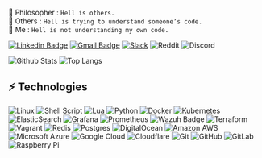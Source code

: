 🧔 Philosopher : `Hell is others.` <br/>
🤷 Others : `Hell is trying to understand someone’s code.` <br/>
🙇 Me : `Hell is not understanding my own code.` <br/>

[![Linkedin Badge](https://img.shields.io/badge/-LinkedIn-blue?style=flat-square&logo=Linkedin&logoColor=white&link=https://www.linkedin.com/in/pacome-kemkeu/)](https://www.linkedin.com/in/pacome-kemkeu/)
[![Gmail Badge](https://img.shields.io/badge/-Gmail-c14438?style=flat-square&logo=Gmail&logoColor=white&link=mailto:kemkeut@gmail.com)](mailto:kemkeut@gmail.com)
[![Slack](https://img.shields.io/badge/Slack-4A154B?style=flat-square&logo=slack&logoColor=white&link=https://www.linkedin.com/in/pacome-kemkeu/)](https://www.wazuh.slack.com)
![Reddit](https://img.shields.io/badge/Reddit-FF4500?style=flat-square&logo=reddit&logoColor=white)
![Discord](https://img.shields.io/badge/Discord-%235865F2.svg?style=flat-square&logo=discord&logoColor=white)

![Github Stats](https://github-readme-stats.vercel.app/api?username=TheMuntu&count_private=true&show_icons=true&include_all_commits=true)
![Top Langs](https://github-readme-stats.vercel.app/api/top-langs/?username=TheMuntu&hide=TeX&layout=compact)


## ⚡ Technologies

![Linux](https://img.shields.io/badge/Linux-FCC624?style=flat-square&logo=linux&logoColor=black)
![Shell Script](https://img.shields.io/badge/shell_script-%23121011.svg?style=flat-square&logo=gnu-bash&logoColor=white)
![Lua](https://img.shields.io/badge/lua-%232C2D72.svg?style=flat-square&logo=lua&logoColor=white)
![Python](https://img.shields.io/badge/python-3670A0?style=flat-square&logo=python&logoColor=ffdd54)
![Docker](https://img.shields.io/badge/docker-%230db7ed.svg?style=flat-square&logo=docker&logoColor=white)
![Kubernetes](https://img.shields.io/badge/kubernetes-%23326ce5.svg?style=flat-square&logo=kubernetes&logoColor=white)
![ElasticSearch](https://img.shields.io/badge/-ElasticSearch-005571?style=flat-square&logo=elasticsearch)
![Grafana](https://img.shields.io/badge/grafana-%23F46800.svg?style=flat-square&logo=grafana&logoColor=white)
![Prometheus](https://img.shields.io/badge/Prometheus-E6522C?style=flat-square&logo=Prometheus&logoColor=white)
![Wazuh Badge](https://img.shields.io/badge/-Wazuh-blue?style=flat-square&logo=Wazuh&logoColor=white)
![Terraform](https://img.shields.io/badge/terraform-%235835CC.svg?style=flat-square&logo=terraform&logoColor=white)
![Vagrant](https://img.shields.io/badge/vagrant-%231563FF.svg?style=flat-square&logo=vagrant&logoColor=white)
![Redis](https://img.shields.io/badge/redis-%23DD0031.svg?style=flat-square&logo=redis&logoColor=white)
![Postgres](https://img.shields.io/badge/postgres-%23316192.svg?style=flat-square&logo=postgresql&logoColor=white)
![DigitalOcean](https://img.shields.io/badge/-Digital%20Ocean-darkblue?style=flat-square&logo=digitalocean)
![Amazon AWS](https://img.shields.io/badge/Amazon%20AWS-232F3E?style=flat-square&logo=amazon-aws)
![Microsoft Azure](https://img.shields.io/badge/Microsoft%20Azure-232F7E?style=flat-square&logo=microsoft-azure)
![Google Cloud](https://img.shields.io/badge/Google%20Cloud-black?style=flat-square&logo=google-cloud)
![Cloudflare](https://img.shields.io/badge/Cloudflare-F38020?style=flat-square&logo=Cloudflare&logoColor=white)
![Git](https://img.shields.io/badge/-Git-black?style=flat-square&logo=git)
![GitHub](https://img.shields.io/badge/-GitHub-181717?style=flat-square&logo=github)
![GitLab](https://img.shields.io/badge/-GitLab-black?style=flat-square&logo=gitlab)
![Raspberry Pi](https://img.shields.io/badge/-Raspberry%20Pi-C51A4A?style=flat-square&logo=Raspberry-Pi)


<!---
TheMuntu/TheMuntu is a ✨ special ✨ repository because its `README.md` (this file) appears on your GitHub profile.
You can click the Preview link to take a look at your changes.
--->

